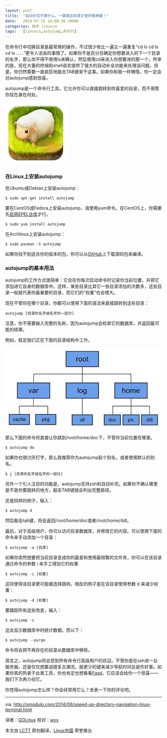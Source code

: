 ```yaml
---
layout: post
title:	"自动补完不算什么，一键直达目录才是终极神器！"
date:	2014-07-15 14:00:38 +0800 
categories:	技术 linuxcn 
tags:	[linuxcn,autojump,命令行]
---
```



在命令行中切换目录是最常用的操作，不过很少有比一遍又一遍重复“cd ls cd ls cd ls ……”更令人沮丧的事情了。如果你不是百分百确定你想要进入的下一个目录的名字，那么你不得不使用ls来确认，然后使用cd来进入你想要进的那一个。所幸的是，现在大量的终端和shell语言提供了强大的自动补全功能来处理该问题。但是，你仍然需要一直疯狂地敲击TAB键来干这事。如果你和我一样懒惰，你一定会对autojump感到惊喜。


autojump是一个命令行工具，它允许你可以直接跳转到你喜爱的目录，而不用管你现在身在何处。


![](/Asserts/Images/album/201407/15/140041munmwl5w237uwv99.png)


### 在Linux上安装autojump


在Ubuntu或Debian上安装autojump：



```
$ sudo apt-get install autojump

```

要在CentOS或Fedora上安装autojump，请使用yum命令。在CentOS上，你需要先[启用EPEL仓库](http://xmodulo.com/2013/03/how-to-set-up-epel-repository-on-centos.html)才行。



```
$ sudo yum install autojump

```

在Archlinux上安装autojump：



```
$ sudo pacman -S autojump

```

如果你找不到适合你的版本的包，你可以从[GitHub](https://github.com/joelthelion/autojump)上下载源码包来编译。


### autojump的基本用法


autojump的工作方式很简单：它会在你每次启动命令时记录你当前位置，并把它添加进它自身的数据库中。这样，某些目录比其它一些目录添加的次数多，这些目录一般就代表你最重要的目录，而它们的“权重”也会增大。


现在不管你在哪个目录，你都可以使用下面的语法来直接跳转到这些目录：



```
autojump [目录的名字或名字的一部分]

```

注意，你不需要输入完整的名称，因为autojump会检索它的数据库，并返回最可能的结果。


例如，假定我们正在下面的目录结构中工作。


![](/Asserts/Images/album/201407/15/140043jbr5bwr2n1znj87c.jpg)


那么下面的命令将直接让你跳到/root/home/doc下，不管你当前位置在哪里。



```
$ autojump do

```

如果你也很讨厌打字，那么我推荐你为autojump起个别名，或者使用默认的别名。



```
$ j [目录的名字或名字的一部分]

```

另外一个引人注目的功能是，autojump支持zsh和自动补完。如果你不确认哪里是不是你要跳转的地方，敲击TAB键就会列出完整路径。


还是同样的例子，输入：



```
$ autojump d

```

然后敲击tab键，将会返回/root/home/doc或者/root/home/ddl。


最后，对于高级用户，你可以访问目录数据库，并修改它的内容。可以使用下面的命令来手动添加一个目录：



```
$ autojump -a [目录]

```

如果你突然想要把当前目录变成你的最爱和使用最频繁的文件夹，你可以在该目录通过命令的参数 i 来手工增加它的权重



```
$ autojump -i [权重]

```

这将使得该目录更可能被选择跳转。相反的例子是在该目录使用参数 d 来减少权重：



```
$ autojump -d [权重]

```

要跟踪所有这些改变，输入：



```
$ autojump -s

```

这会显示数据库中的统计数据。而以下：



```
$ autojump --purge

```

命令将会把不再存在的目录从数据库中移除。


简言之，autojump将会受到所有命令行高级用户的欢迎。不管你是在ssh进一台服务器，还是仅仅想要追随复古潮流，敲更少的键来减少导航时间总是件好事。如果你真的热衷于此类工具，你也肯定也想看看[Fasd](https://github.com/clvv/fasd)，它应该会给你一个惊喜——我们下次再介绍它。


你觉得autojump怎么样？你会经常用它么？发表一下你的评论吧。




---


via: <http://xmodulo.com/2014/06/speed-up-directory-navigation-linux-terminal.html>


译者：[GOLinux](https://github.com/GOLinux) 校对：[wxy](https://github.com/wxy)


本文由 [LCTT](https://github.com/LCTT/TranslateProject) 原创翻译，[Linux中国](http://linux.cn/) 荣誉推出
